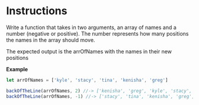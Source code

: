 # Instructions

Write a function that takes in two arguments, an array of names and a number (negative or positive). The number represents how many positions the names in the array should move. 

The expected output is the arrOfNames with the names in their new positions

**Example**

```js
let arrOfNames = ['kyle', 'stacy', 'tina', 'kenisha', 'greg']

backOfTheLine(arrOfNames, 2) //-> ['kenisha', 'greg', 'kyle', 'stacy', 'tina']
backOfTheLine(arrOfNames, -1) //-> ['stacy', 'tina', 'kenisha', 'greg', 'kyle']
```
